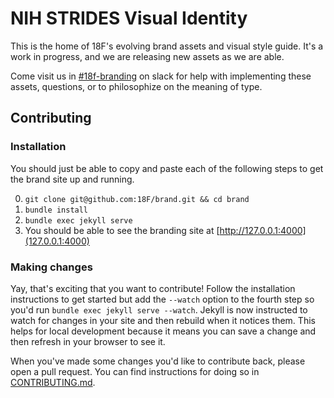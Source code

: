 # NIH STRIDES Visual Identity
This is the home of 18F's evolving brand assets and visual style guide. It's a work in progress, and we are releasing new assets as we are able.

Come visit us in [#18f-branding](https://18f.slack.com/archives/18f-branding) on slack for help with implementing these assets, questions, or to philosophize on the meaning of type.

## Contributing

### Installation
You should just be able to copy and paste each of the following steps to get the brand site up and running.

0. `git clone git@github.com:18F/brand.git && cd brand`
0. `bundle install`
0. `bundle exec jekyll serve`
0. You should be able to see the branding site at [http://127.0.0.1:4000](127.0.0.1:4000)

### Making changes
Yay, that's exciting that you want to contribute! Follow the installation instructions to get started but add the `--watch` option to the fourth step so you'd run `bundle exec jekyll serve --watch`. Jekyll is now instructed to watch for changes in your site and then rebuild when it notices them. This helps for local development because it means you can save a change and then refresh in your browser to see it.

When you've made some changes you'd like to contribute back, please open a pull request. You can find instructions for doing so in [CONTRIBUTING.md](CONTRIBUTING.md).
